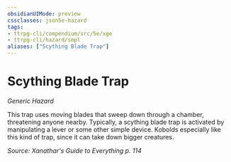 ```yaml
---
obsidianUIMode: preview
cssclasses: json5e-hazard
tags:
- ttrpg-cli/compendium/src/5e/xge
- ttrpg-cli/hazard/smpl
aliases: ["Scything Blade Trap"]
---
```

# Scything Blade Trap
*Generic Hazard*  

This trap uses moving blades that sweep down through a chamber, threatening anyone nearby. Typically, a scything blade trap is activated by manipulating a lever or some other simple device. Kobolds especially like this kind of trap, since it can take down bigger creatures.

*Source: Xanathar's Guide to Everything p. 114*